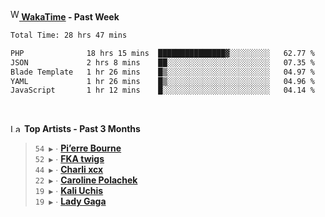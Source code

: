 <img src="https://github.com/dxnter/dxnter/assets/17434202/67b21fa4-d36d-46f9-9dec-f23d976b00ef" alt="WakaTime Logo" width="14" height="18"/><a href="https://wakatime.com/@dxnter" target="_blank"><strong> WakaTime</strong></a><strong> - Past Week</strong>

<!--START_SECTION:waka-->

```txt
Total Time: 28 hrs 47 mins

PHP              18 hrs 15 mins  ███████████████▓░░░░░░░░░   62.77 %
JSON             2 hrs 8 mins    ██░░░░░░░░░░░░░░░░░░░░░░░   07.35 %
Blade Template   1 hr 26 mins    █▒░░░░░░░░░░░░░░░░░░░░░░░   04.97 %
YAML             1 hr 26 mins    █▒░░░░░░░░░░░░░░░░░░░░░░░   04.96 %
JavaScript       1 hr 12 mins    █░░░░░░░░░░░░░░░░░░░░░░░░   04.14 %
```

<!--END_SECTION:waka-->

<br/>

<!--START_LASTFM_ARTISTS:{"period": "3month", "rows": 6}-->
<a href="https://last.fm" target="_blank"><img src="https://user-images.githubusercontent.com/17434202/215290617-e793598d-d7c9-428f-9975-156db1ba89cc.svg" alt="Last.fm Logo" width="18" height="13"/></a> **Top Artists - Past 3 Months**

> `54 ▶️` ∙ **[Pi’erre Bourne](https://www.last.fm/music/Pi%E2%80%99erre+Bourne)**<br/>
> `52 ▶️` ∙ **[FKA twigs](https://www.last.fm/music/FKA+twigs)**<br/>
> `44 ▶️` ∙ **[Charli xcx](https://www.last.fm/music/Charli+xcx)**<br/>
> `22 ▶️` ∙ **[Caroline Polachek](https://www.last.fm/music/Caroline+Polachek)**<br/>
> `19 ▶️` ∙ **[Kali Uchis](https://www.last.fm/music/Kali+Uchis)**<br/>
> `19 ▶️` ∙ **[Lady Gaga](https://www.last.fm/music/Lady+Gaga)**<br/>
<!--END_LASTFM_ARTISTS-->
